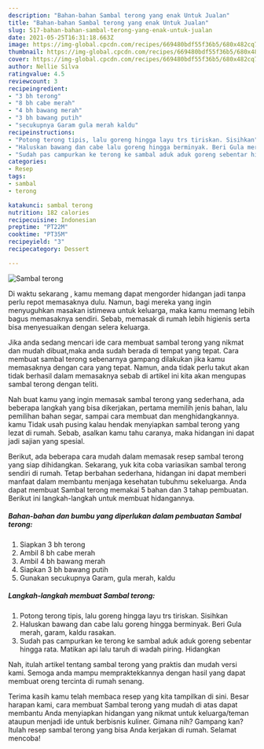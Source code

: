 ```yaml
---
description: "Bahan-bahan Sambal terong yang enak Untuk Jualan"
title: "Bahan-bahan Sambal terong yang enak Untuk Jualan"
slug: 517-bahan-bahan-sambal-terong-yang-enak-untuk-jualan
date: 2021-05-25T16:31:18.663Z
image: https://img-global.cpcdn.com/recipes/669480bdf55f36b5/680x482cq70/sambal-terong-foto-resep-utama.jpg
thumbnail: https://img-global.cpcdn.com/recipes/669480bdf55f36b5/680x482cq70/sambal-terong-foto-resep-utama.jpg
cover: https://img-global.cpcdn.com/recipes/669480bdf55f36b5/680x482cq70/sambal-terong-foto-resep-utama.jpg
author: Nellie Silva
ratingvalue: 4.5
reviewcount: 3
recipeingredient:
- "3 bh terong"
- "8 bh cabe merah"
- "4 bh bawang merah"
- "3 bh bawang putih"
- "secukupnya Garam gula merah kaldu"
recipeinstructions:
- "Potong terong tipis, lalu goreng hingga layu trs tiriskan. Sisihkan"
- "Haluskan bawang dan cabe lalu goreng hingga berminyak. Beri Gula merah, garam, kaldu rasakan."
- "Sudah pas campurkan ke terong ke sambal aduk aduk goreng sebentar hingga rata. Matikan api lalu taruh di wadah piring. Hidangkan"
categories:
- Resep
tags:
- sambal
- terong

katakunci: sambal terong 
nutrition: 182 calories
recipecuisine: Indonesian
preptime: "PT22M"
cooktime: "PT35M"
recipeyield: "3"
recipecategory: Dessert

---
```



![Sambal terong](https://img-global.cpcdn.com/recipes/669480bdf55f36b5/680x482cq70/sambal-terong-foto-resep-utama.jpg)

Di waktu  sekarang , kamu memang dapat mengorder hidangan jadi tanpa perlu repot memasaknya dulu. Namun, bagi mereka yang ingin menyuguhkan masakan istimewa untuk keluarga, maka kamu memang lebih bagus memasaknya sendiri. Sebab, memasak di rumah lebih higienis serta bisa menyesuaikan dengan selera keluarga.

Jika anda sedang mencari ide cara membuat sambal terong yang nikmat dan mudah dibuat,maka anda sudah berada di tempat yang tepat. Cara membuat sambal terong  sebenarnya gampang dilakukan jika kamu memasaknya dengan cara yang tepat. Namun, anda tidak perlu takut akan tidak berhasil dalam memasaknya 
sebab di artikel ini kita akan mengupas sambal terong dengan teliti.  



Nah buat kamu yang ingin memasak sambal terong yang sederhana, ada beberapa langkah yang bisa dikerjakan, pertama memilih jenis bahan, lalu pemilihan bahan segar, sampai cara membuat dan menghidangkannya. kamu Tidak usah pusing kalau hendak menyiapkan sambal terong yang lezat di rumah. Sebab, asalkan kamu  tahu caranya, maka hidangan ini dapat jadi sajian yang spesial.

Berikut, ada beberapa cara mudah dalam memasak resep sambal terong yang siap dihidangkan. Sekarang, yuk kita coba variasikan sambal terong sendiri di rumah. Tetap berbahan sederhana, hidangan ini dapat memberi manfaat dalam membantu menjaga kesehatan tubuhmu sekeluarga. Anda dapat membuat Sambal terong memakai 5 bahan dan 3 tahap pembuatan. Berikut ini langkah-langkah untuk membuat hidangannya.

<!--inarticleads1-->

##### Bahan-bahan dan bumbu yang diperlukan dalam pembuatan Sambal terong:

1. Siapkan 3 bh terong
1. Ambil 8 bh cabe merah
1. Ambil 4 bh bawang merah
1. Siapkan 3 bh bawang putih
1. Gunakan secukupnya Garam, gula merah, kaldu




<!--inarticleads2-->

##### Langkah-langkah membuat Sambal terong:

1. Potong terong tipis, lalu goreng hingga layu trs tiriskan. Sisihkan
1. Haluskan bawang dan cabe lalu goreng hingga berminyak. Beri Gula merah, garam, kaldu rasakan.
1. Sudah pas campurkan ke terong ke sambal aduk aduk goreng sebentar hingga rata. Matikan api lalu taruh di wadah piring. Hidangkan




Nah, itulah artikel tentang  sambal terong  yang praktis dan mudah versi kami. Semoga anda mampu mempraktekkannya dengan hasil yang dapat membuat oreng tercinta di rumah senang. 

Terima kasih kamu telah membaca resep yang kita tampilkan di sini. Besar harapan kami, cara membuat  Sambal terong yang mudah di atas dapat membantu Anda menyiapkan hidangan yang nikmat untuk keluarga/teman ataupun menjadi ide untuk berbisnis kuliner. Gimana nih? Gampang kan? Itulah resep sambal terong yang bisa Anda kerjakan di rumah. Selamat mencoba!

